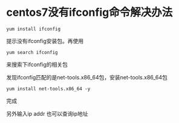 # centos7没有ifconfig命令解决办法
```
yum install ifconfig
```
提示没有ifconfig安装包。再使用
```
yum search ifconfig
```
来搜索下ifconfig的相关包

发现ifconfig匹配的是net-tools.x86_64包，安装net-tools.x86_64包
```
yum install net-tools.x86_64 -y
```
完成

另外输入ip addr 也可以查询ip地址
